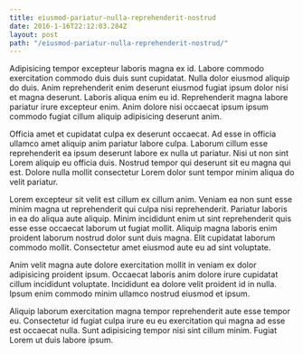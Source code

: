 ```yaml
---
title: eiusmod-pariatur-nulla-reprehenderit-nostrud
date: 2016-1-16T22:12:03.284Z
layout: post
path: "/eiusmod-pariatur-nulla-reprehenderit-nostrud/"
---
```


Adipisicing tempor excepteur laboris magna ex id. Labore commodo exercitation commodo duis duis sunt cupidatat. Nulla dolor eiusmod aliquip do duis. Anim reprehenderit enim deserunt eiusmod fugiat ipsum dolor nisi et magna deserunt. Laboris aliqua enim eu id. Reprehenderit magna labore pariatur irure excepteur enim. Anim dolore nisi occaecat ipsum ipsum commodo fugiat cillum aliquip adipisicing deserunt anim.

Officia amet et cupidatat culpa ex deserunt occaecat. Ad esse in officia ullamco amet aliquip anim pariatur labore culpa. Laborum cillum esse reprehenderit ea ipsum deserunt labore ex nulla ut pariatur. Nisi ut non sint Lorem aliquip eu officia duis. Nostrud tempor qui deserunt sit eu magna qui est. Dolore nulla mollit consectetur Lorem dolor sunt tempor minim aliqua do velit pariatur.

Lorem excepteur sit velit est cillum ex cillum anim. Veniam ea non sunt esse minim magna ut reprehenderit qui culpa nisi reprehenderit. Pariatur laboris in ea do aliqua aute aliquip. Minim incididunt enim ut sint reprehenderit quis esse esse occaecat laborum ut fugiat mollit. Aliquip magna laboris enim proident laborum nostrud dolor sunt duis magna. Elit cupidatat laborum commodo mollit. Consectetur amet eiusmod aute eu ad sint voluptate.

Anim velit magna aute dolore exercitation mollit in veniam ex dolor adipisicing proident ipsum. Occaecat laboris anim dolore irure cupidatat cillum incididunt voluptate. Incididunt ea dolore velit proident id in nulla. Ipsum enim commodo minim ullamco nostrud eiusmod et ipsum.

Aliquip laborum exercitation magna tempor reprehenderit aute esse tempor eu. Consectetur id fugiat culpa irure eu eu exercitation qui magna ad esse est occaecat nulla. Sunt adipisicing tempor nisi sint cillum minim. Fugiat Lorem ut duis labore ipsum.
